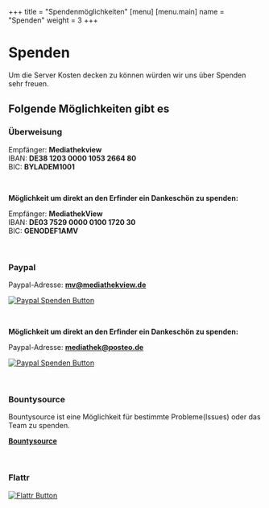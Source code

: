 +++
title = "Spendenmöglichkeiten"
[menu]
    [menu.main]
        name = "Spenden"
        weight = 3
+++

# Spenden

Um die Server Kosten decken zu können würden wir uns über Spenden sehr freuen.


## Folgende Möglichkeiten gibt es

### Überweisung

Empfänger: **Mediathekview** <br />
IBAN:      **DE38 1203 0000 1053 2664 80** <br />
BIC:       **BYLADEM1001** <br />

<br />

**Möglichkeit um direkt an den Erfinder ein Dankeschön zu spenden:**

Empfänger: **MediathekView** <br />
IBAN:      **DE03 7529 0000 0100 1720 30** <br />
BIC:       **GENODEF1AMV** <br />

<br />

### Paypal

Paypal-Adresse: **[mv@mediathekview.de](https://www.paypal.me/MediathekView)**

[![Paypal Spenden Button](https://www.paypalobjects.com/de_DE/DE/i/btn/btn_donateCC_LG.gif "Paypal Spenden Button")](https://www.paypal.me/MediathekView)

<br />

**Möglichkeit um direkt an den Erfinder ein Dankeschön zu spenden:**

Paypal-Adresse: **[mediathek@posteo.de](https://www.paypal.me/Mediathek)**

[![Paypal Spenden Button](https://www.paypalobjects.com/de_DE/DE/i/btn/btn_donateCC_LG.gif "Paypal Spenden Button")](https://www.paypal.me/Mediathek)

<br />

### Bountysource

Bountysource ist eine Möglichkeit für bestimmte Probleme(Issues) oder das Team zu spenden.

**[Bountysource](https://www.bountysource.com/teams/mediathekview)**

<br />

### Flattr

[![Flattr Button](https://button.flattr.com/flattr-badge-large.png)](https://flattr.com/submit/auto?fid=o62zpq&url=https%3A%2F%2Fmediathekview.de)